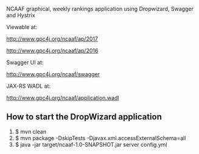 NCAAF graphical, weekly rankings application using Dropwizard, Swagger and Hystrix

Viewable at:

   http://www.gpc4j.org/ncaaf/ap/2017
   
   http://www.gpc4j.org/ncaaf/ap/2016

Swagger UI at:

   http://www.gpc4j.org/ncaaf/swagger

JAX-RS WADL at:

   http://www.gpc4j.org/ncaaf/application.wadl

How to start the DropWizard application
---

1. $ mvn clean
1. $ mvn package -DskipTests -Djavax.xml.accessExternalSchema=all
1. $ java -jar target/ncaaf-1.0-SNAPSHOT.jar server config.yml

